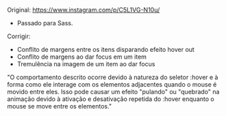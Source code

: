 Original: https://www.instagram.com/p/C5L1VG-N10u/

* Passado para Sass.

Corrigir:
 - Conflito de margens entre os itens disparando efeito hover out
 - Conflito de margens ao dar focus em um item
 - Tremulência na imagem de um item ao dar focus


 "O comportamento descrito ocorre devido à natureza do seletor :hover e à forma como ele interage com os elementos adjacentes quando o mouse é movido entre eles. Isso pode causar um efeito "pulando" ou "quebrado" na animação devido à ativação e desativação repetida do :hover enquanto o mouse se move entre os elementos."